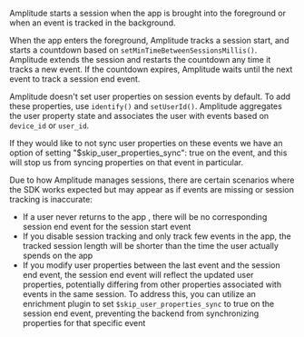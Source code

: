Amplitude starts a session when the app is brought into the foreground or when an event is tracked in the background.

When the app enters the foreground, Amplitude tracks a session start, and starts a countdown based on `setMinTimeBetweenSessionsMillis()`. Amplitude extends the session and restarts the countdown any time it tracks a new event. If the countdown expires, Amplitude waits until the next event to track a session end event.

Amplitude doesn't set user properties on session events by default. To add these properties, use `identify()` and `setUserId()`. Amplitude aggregates the user property state and associates the user with events based on `device_id` or `user_id`.

If they would like to not sync user properties on these events we have an option of setting "$skip_user_properties_sync": true on the event, and this will stop us from syncing properties on that event in particular.

Due to how Amplitude manages sessions, there are certain scenarios where the SDK works expected but may appear as if events are missing or session tracking is inaccurate:

* If a user never returns to the app , there will be no corresponding session end event for the session start event
* If you disable session tracking and only track few events in the app, the tracked session length will be shorter than the time the user actually spends on the app
* If you modify user properties between the last event and the session end event, the session end event will reflect the updated user properties, potentially differing from other properties associated with events in the same session. To address this, you can utilize an enrichment plugin to set `$skip_user_properties_sync` to true on the session end event, preventing the backend from synchronizing properties for that specific event